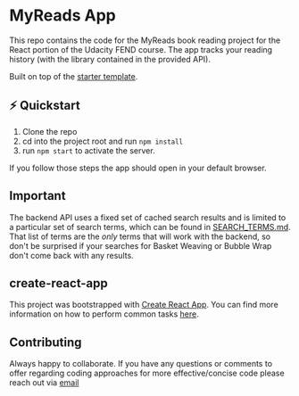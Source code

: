 # MyReads App

This repo contains the code for the MyReads book reading project for the React portion of the Udacity FEND course. The app tracks your reading history (with the library contained in the provided API).

Built on top of the [starter template](https://github.com/udacity/reactnd-project-myreads-starter). 

## :zap: Quickstart

1. Clone the repo
2. cd into the project root and run `npm install`
3. run `npm start` to activate the server.

If you follow those steps the app should open in your default browser.

## Important

The backend API uses a fixed set of cached search results and is limited to a particular set of search terms, which can be found in [SEARCH_TERMS.md](SEARCH_TERMS.md). That list of terms are the _only_ terms that will work with the backend, so don't be surprised if your searches for Basket Weaving or Bubble Wrap don't come back with any results. 

## create-react-app

This project was bootstrapped with [Create React App](https://github.com/facebookincubator/create-react-app). You can find more information on how to perform common tasks [here](https://github.com/facebookincubator/create-react-app/blob/master/packages/react-scripts/template/README.md).

## Contributing

Always happy to collaborate. If you have any questions or comments to offer regarding coding approaches for more effective/concise code please reach out via [email](mailto:sghconnolly@gmail.com)

